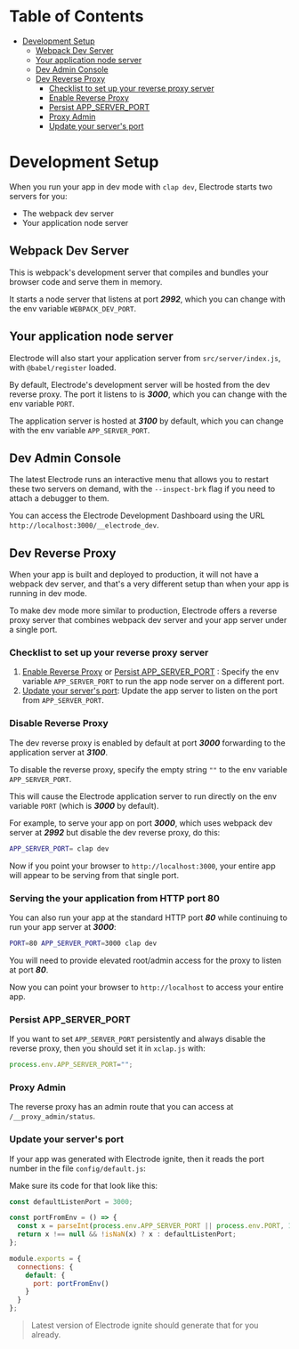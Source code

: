 # Table of Contents

- [Development Setup](#development-setup)
  * [Webpack Dev Server](#webpack-dev-server)
  * [Your application node server](#your-application-node-server)
  * [Dev Admin Console](#dev-admin-console)
  * [Dev Reverse Proxy](#dev-reverse-proxy)
    + [Checklist to set up your reverse proxy server](#checklist-to-set-up-your-reverse-proxy-server)
    + [Enable Reverse Proxy](#enable-reverse-proxy)
    + [Persist APP_SERVER_PORT](#persist-app_server_port)
    + [Proxy Admin](#proxy-admin)
    + [Update your server's port](#update-your-servers-port)

# Development Setup

When you run your app in dev mode with `clap dev`, Electrode starts two servers for you:

- The webpack dev server
- Your application node server

## Webpack Dev Server

This is webpack's development server that compiles and bundles your browser code and serve them in memory.

It starts a node server that listens at port ***2992***, which you can change with the env variable `WEBPACK_DEV_PORT`.

## Your application node server

Electrode will also start your application server from `src/server/index.js`, with `@babel/register` loaded.

By default, Electrode's development server will be hosted from the dev reverse proxy. The port it listens to is ***3000***, which you can change with the env variable `PORT`.

The application server is hosted at ***3100*** by default, which you can change with the env variable `APP_SERVER_PORT`.

## Dev Admin Console

The latest Electrode runs an interactive menu that allows you to restart these two servers on demand, with the `--inspect-brk` flag if you need to attach a debugger to them.

You can access the Electrode Development Dashboard using the URL `http://localhost:3000/__electrode_dev`.

## Dev Reverse Proxy

When your app is built and deployed to production, it will not have a webpack dev server, and that's a very different setup than when your app is running in dev mode.

To make dev mode more similar to production, Electrode offers a reverse proxy server that combines webpack dev server and your app server under a single port.

### Checklist to set up your reverse proxy server

1. [Enable Reverse Proxy](#enable-reverse-proxy) or [Persist APP_SERVER_PORT](#persist-app_server_port) : Specify the env variable `APP_SERVER_PORT` to run the app node server on a different port.
2. [Update your server's port](#update-your-servers-port): Update the app server to listen on the port from `APP_SERVER_PORT`.

### Disable Reverse Proxy

The dev reverse proxy is enabled by default at port ***3000*** forwarding to the application server at ***3100***.

To disable the reverse proxy, specify the empty string `""` to the env variable `APP_SERVER_PORT`.

This will cause the Electrode application server to run directly on the env variable `PORT` (which is ***3000*** by default). 

For example, to serve your app on port ***3000***, which uses webpack dev server at ***2992*** but disable the dev reverse proxy, do this:

```bash
APP_SERVER_PORT= clap dev
```

Now if you point your browser to `http://localhost:3000`, your entire app will appear to be serving from that single port.

### Serving the your application from HTTP port 80

You can also run your app at the standard HTTP port ***80*** while continuing to run your app server at ***3000***:

```bash
PORT=80 APP_SERVER_PORT=3000 clap dev
```

You will need to provide elevated root/admin access for the proxy to listen at port ***80***.

Now you can point your browser to `http://localhost` to access your entire app.

### Persist APP_SERVER_PORT

If you want to set `APP_SERVER_PORT` persistently and always disable the reverse proxy, then you should set it in `xclap.js` with:

```js
process.env.APP_SERVER_PORT="";
```

### Proxy Admin

The reverse proxy has an admin route that you can access at `/__proxy_admin/status`.

### Update your server's port

If your app was generated with Electrode ignite, then it reads the port number in the file `config/default.js`:

Make sure its code for that look like this:

```js
const defaultListenPort = 3000;

const portFromEnv = () => {
  const x = parseInt(process.env.APP_SERVER_PORT || process.env.PORT, 10);
  return x !== null && !isNaN(x) ? x : defaultListenPort;
};

module.exports = {
  connections: {
    default: {
      port: portFromEnv()
    }
  }
};
```

> Latest version of Electrode ignite should generate that for you already.

